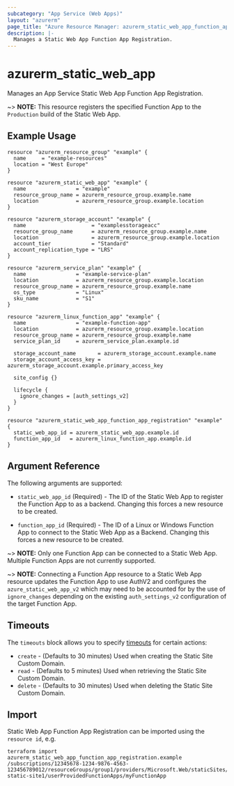 ```yaml
---
subcategory: "App Service (Web Apps)"
layout: "azurerm"
page_title: "Azure Resource Manager: azurerm_static_web_app_function_app_registration"
description: |-
  Manages a Static Web App Function App Registration.
---
```


# azurerm_static_web_app

Manages an App Service Static Web App Function App Registration.

~> **NOTE:** This resource registers the specified Function App to the `Production` build of the Static Web App.

## Example Usage

```hcl
resource "azurerm_resource_group" "example" {
  name     = "example-resources"
  location = "West Europe"
}

resource "azurerm_static_web_app" "example" {
  name                = "example"
  resource_group_name = azurerm_resource_group.example.name
  location            = azurerm_resource_group.example.location
}

resource "azurerm_storage_account" "example" {
  name                     = "examplesstorageacc"
  resource_group_name      = azurerm_resource_group.example.name
  location                 = azurerm_resource_group.example.location
  account_tier             = "Standard"
  account_replication_type = "LRS"
}

resource "azurerm_service_plan" "example" {
  name                = "example-service-plan"
  location            = azurerm_resource_group.example.location
  resource_group_name = azurerm_resource_group.example.name
  os_type             = "Linux"
  sku_name            = "S1"
}

resource "azurerm_linux_function_app" "example" {
  name                = "example-function-app"
  location            = azurerm_resource_group.example.location
  resource_group_name = azurerm_resource_group.example.name
  service_plan_id     = azurerm_service_plan.example.id

  storage_account_name       = azurerm_storage_account.example.name
  storage_account_access_key = azurerm_storage_account.example.primary_access_key

  site_config {}

  lifecycle {
    ignore_changes = [auth_settings_v2]
  }
}

resource "azurerm_static_web_app_function_app_registration" "example" {
  static_web_app_id = azurerm_static_web_app.example.id
  function_app_id   = azurerm_linux_function_app.example.id
}

```

## Argument Reference

The following arguments are supported:

* `static_web_app_id` (Required) - The ID of the Static Web App to register the Function App to as a backend. Changing this forces a new resource to be created. 

* `function_app_id` (Required) - The ID of a Linux or Windows Function App to connect to the Static Web App as a Backend. Changing this forces a new resource to be created. 

~> **NOTE:** Only one Function App can be connected to a Static Web App. Multiple Function Apps are not currently supported.

~> **NOTE:** Connecting a Function App resource to a Static Web App resource updates the Function App to use AuthV2 and configures the `azure_static_web_app_v2` which may need to be accounted for by the use of `ignore_changes` depending on the existing `auth_settings_v2` configuration of the target Function App.

## Timeouts

The `timeouts` block allows you to specify [timeouts](https://www.terraform.io/language/resources/syntax#operation-timeouts) for certain actions:

* `create` - (Defaults to 30 minutes) Used when creating the Static Site Custom Domain.
* `read` - (Defaults to 5 minutes) Used when retrieving the Static Site Custom Domain.
* `delete` - (Defaults to 30 minutes) Used when deleting the Static Site Custom Domain.

## Import

Static Web App Function App Registration can be imported using the `resource id`, e.g.

```shell
terraform import azurerm_static_web_app_function_app_registration.example /subscriptions/12345678-1234-9876-4563-123456789012/resourceGroups/group1/providers/Microsoft.Web/staticSites/my-static-site1/userProvidedFunctionApps/myFunctionApp
```
